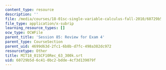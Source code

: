 ```yaml
---
content_type: resource
description: ''
file: /media/courses/18-01sc-single-variable-calculus-fall-2010/60729b5d6c410bc2bdde4cf3d139079f_MIT18_01SCF10Rec_63_300k.srt
file_type: application/x-subrip
learning_resource_types: []
ocw_type: OCWFile
parent_title: 'Session 85: Review for Exam 4'
parent_type: CourseSection
parent_uid: 4699d63d-2fc1-6b8b-d7fc-498a382dc972
resourcetype: Other
title: MIT18_01SCF10Rec_63_300k.srt
uid: 60729b5d-6c41-0bc2-bdde-4cf3d139079f
---
```

